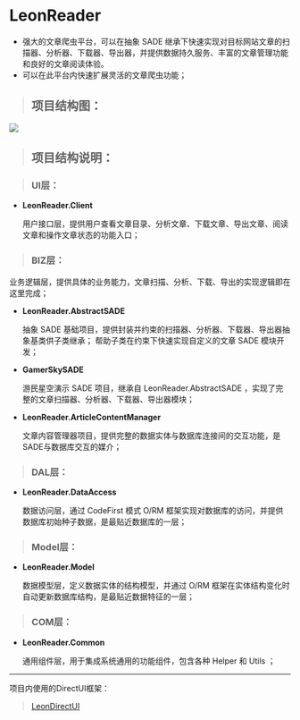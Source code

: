 # LeonReader
  * 强大的文章爬虫平台，可以在抽象 SADE 继承下快速实现对目标网站文章的扫描器、分析器、下载器、导出器，并提供数据持久服务、丰富的文章管理功能和良好的文章阅读体验。
  * 可以在此平台内快速扩展灵活的文章爬虫功能；

> ## **项目结构图：**

![](https://raw.github.com/CuteLeon/LeonReader/master/Document/LeonReader%20项目结构图.jpg)

> ## **项目结构说明：**

> ### **UI层：**

  * **LeonReader.Client**

    用户接口层，提供用户查看文章目录、分析文章、下载文章、导出文章、阅读文章和操作文章状态的功能入口；

> ### **BIZ层：**

  业务逻辑层，提供具体的业务能力，文章扫描、分析、下载、导出的实现逻辑即在这里完成；

  * **LeonReader.AbstractSADE**

    抽象 SADE 基础项目，提供封装并约束的扫描器、分析器、下载器、导出器抽象基类供子类继承；
    帮助子类在约束下快速实现自定义的文章 SADE 模块开发；

  * **GamerSkySADE**

    游民星空演示 SADE 项目，继承自 LeonReader.AbstractSADE ，实现了完整的文章扫描器、分析器、下载器、导出器模块；

  * **LeonReader.ArticleContentManager**

    文章内容管理器项目，提供完整的数据实体与数据库连接间的交互功能，是SADE与数据库交互的媒介；

> ### **DAL层：**

  * **LeonReader.DataAccess**

    数据访问层，通过 CodeFirst 模式 O/RM 框架实现对数据库的访问，并提供数据库初始种子数据，是最贴近数据库的一层；

> ### **Model层：**

  * **LeonReader.Model**

    数据模型层，定义数据实体的结构模型，并通过 O/RM 框架在实体结构变化时自动更新数据库结构，是最贴近数据特征的一层；


> ### **COM层：**

  * **LeonReader.Common**

    通用组件层，用于集成系统通用的功能组件，包含各种 Helper 和 Utils ；

***
项目内使用的DirectUI框架：

> [LeonDirectUI](https://github.com/CuteLeon/LeonDirectUI "https://github.com/CuteLeon/LeonDirectUI")
